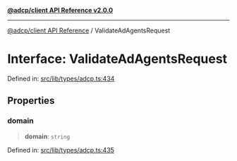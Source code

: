 [**@adcp/client API Reference v2.0.0**](../README.md)

***

[@adcp/client API Reference](../README.md) / ValidateAdAgentsRequest

# Interface: ValidateAdAgentsRequest

Defined in: [src/lib/types/adcp.ts:434](https://github.com/adcontextprotocol/adcp-client/blob/e8953d756e5ce5fafa76c5e8fa2f0316f0da0998/src/lib/types/adcp.ts#L434)

## Properties

### domain

> **domain**: `string`

Defined in: [src/lib/types/adcp.ts:435](https://github.com/adcontextprotocol/adcp-client/blob/e8953d756e5ce5fafa76c5e8fa2f0316f0da0998/src/lib/types/adcp.ts#L435)
